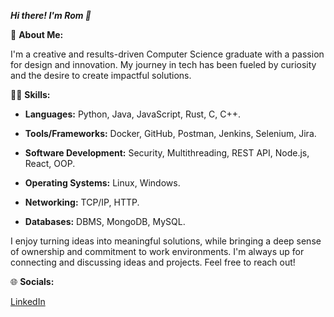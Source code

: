 
***Hi there! I'm Rom 👋***

💫 **About Me:**

I'm a creative and results-driven Computer Science graduate with a passion for design and innovation. My journey in tech has been fueled by curiosity and the desire to create impactful solutions.

👨‍💻 **Skills:**

- **Languages:** Python, Java, JavaScript, Rust, C, C++.

- **Tools/Frameworks:** Docker, GitHub, Postman, Jenkins, Selenium, Jira.

- **Software Development:** Security, Multithreading, REST API, Node.js, React, OOP.

- **Operating Systems:**  Linux, Windows.

- **Networking:** TCP/IP, HTTP.

- **Databases:** DBMS, MongoDB, MySQL.
 
I enjoy turning ideas into meaningful solutions, while bringing a deep sense of ownership and commitment to work environments. I'm always up for connecting and discussing ideas and projects. Feel free to reach out!

🌐 **Socials:**

[LinkedIn](https://www.linkedin.com/in/rom-green)
